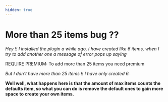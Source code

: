 ```yaml
---
hidden: true
---
```


# More than 25 items bug ??

_Hey !! I installed the plugin a while ago, I have created like 6 items, when I try to add another one a message of error pops up saying_

REQUIRE PREMIUM: To add more than 25 items you need premium

_But I don't have more than 25 items !! I have only created 6._

**Well well, what happens here is that the amount of max items counts the defaults item, so what you can do is remove the default ones to gain more space to create your own items.**
